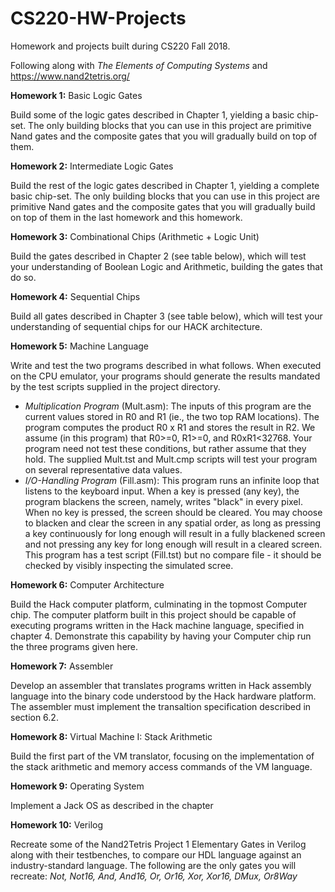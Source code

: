 # CS220-HW-Projects
Homework and projects built during CS220 Fall 2018.

Following along with *The Elements of Computing Systems* and https://www.nand2tetris.org/

**Homework 1:** Basic Logic Gates

Build some of the logic gates described in Chapter 1, yielding a basic
chip-set. The only building blocks that you can use in this project are primitive Nand gates and
the composite gates that you will gradually build on top of them.

**Homework 2:** Intermediate Logic Gates

Build the rest of the logic gates described in Chapter 1, yielding a
complete basic chip-set. The only building blocks that you can use in this project are primitive
Nand gates and the composite gates that you will gradually build on top of them in the last
homework and this homework.

**Homework 3:** Combinational Chips (Arithmetic + Logic Unit)

Build the gates described in Chapter 2 (see table below), which will test your
understanding of Boolean Logic and Arithmetic, building the gates that do so.

**Homework 4:** Sequential Chips

Build all gates described in Chapter 3 (see table below), which will test your
understanding of sequential chips for our HACK architecture.

**Homework 5:** Machine Language

Write and test the two programs described in what follows. When executed on the CPU emulator, your programs should generate the results mandated by the test scripts supplied in the project directory.

- _Multiplication Program_ (Mult.asm):
The inputs of this program are the current values stored in R0 and R1 (ie., the two top RAM locations). The program computes the product R0 x R1 and stores the result in R2. We assume (in this program) that R0>=0, R1>=0, and R0xR1<32768. Your program need not test these conditions, but rather assume that they hold. The supplied Mult.tst and Mult.cmp scripts will test your program on several representative data values.
- _I/O-Handling Program_ (Fill.asm):
This program runs an infinite loop that listens to the keyboard input. When a key is pressed (any key), the program blackens the screen, namely, writes "black" in every pixel. When no key is pressed, the screen should be cleared. You may choose to blacken and clear the screen in any spatial order, as long as pressing a key continuously for long enough will result in a fully blackened screen and not pressing any key for long enough will result in a cleared screen. This program has a test script (Fill.tst) but no compare file - it should be checked by visibly inspecting the simulated scree.

**Homework 6:** Computer Architecture

Build the Hack computer platform, culminating in the topmost Computer chip. The computer platform built in this project should be capable of executing programs written in the Hack machine language, specified in chapter 4. Demonstrate this capability by having your Computer chip run the three programs given here.

**Homework 7:** Assembler

Develop an assembler that translates programs written in Hack assembly language into the binary code understood by the Hack hardware platform. The assembler must implement the transaltion specification described in section 6.2.

**Homework 8:** Virtual Machine I: Stack Arithmetic

Build the first part of the VM translator, focusing on the implementation of the stack arithmetic and memory access commands of the VM language.

**Homework 9:** Operating System

Implement a Jack OS as described in the chapter

**Homework 10:** Verilog

Recreate some of the Nand2Tetris Project 1 Elementary Gates in Verilog along with their testbenches, to compare our HDL language against an industry-standard language. The following are the only gates you will recreate:
*Not, Not16, And, And16, Or, Or16, Xor, Xor16, DMux, Or8Way*
